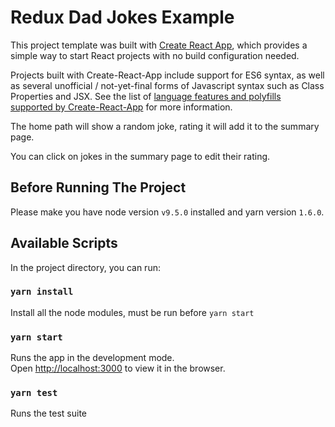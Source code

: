 # Redux Dad Jokes Example

This project template was built with [Create React App](https://github.com/facebookincubator/create-react-app), which provides a simple way to start React projects with no build configuration needed.

Projects built with Create-React-App include support for ES6 syntax, as well as several unofficial / not-yet-final forms of Javascript syntax such as Class Properties and JSX.  See the list of [language features and polyfills supported by Create-React-App](https://github.com/facebookincubator/create-react-app/blob/master/packages/react-scripts/template/README.md#supported-language-features-and-polyfills) for more information.

The home path will show a random joke, rating it will add it to the summary page.

You can click on jokes in the summary page to edit their rating.


## Before Running The Project

Please make you have node version `v9.5.0` installed and yarn version `1.6.0`.

## Available Scripts

In the project directory, you can run:

### `yarn install`

Install all the node modules, must be run before `yarn start`

### `yarn start`

Runs the app in the development mode.<br>
Open [http://localhost:3000](http://localhost:3000) to view it in the browser.



### `yarn test`

Runs the test suite


